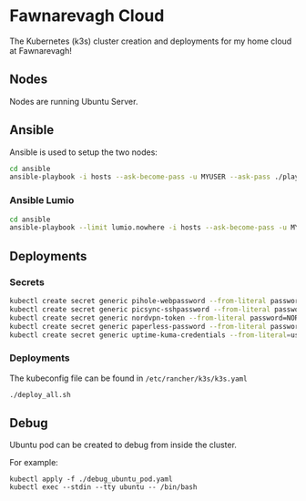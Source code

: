 # Fawnarevagh Cloud

The Kubernetes (k3s) cluster creation and deployments for my home cloud at Fawnarevagh!

## Nodes

Nodes are running Ubuntu Server.

## Ansible

Ansible is used to setup the two nodes:

```bash
cd ansible
ansible-playbook -i hosts --ask-become-pass -u MYUSER --ask-pass ./playbook.yml
```

### Ansible Lumio
```bash
cd ansible
ansible-playbook --limit lumio.nowhere -i hosts --ask-become-pass -u MYUSER --ask-pass ./lumio.yml --extra-vars "wifi_ssid=MYWIFISSID wifi_password=MYWIFIPASSWORD"
```

## Deployments

### Secrets

```bash
kubectl create secret generic pihole-webpassword --from-literal password=PIHOLEPASSWORD
kubectl create secret generic picsync-sshpassword --from-literal password=SSHPASSWORD
kubectl create secret generic nordvpn-token --from-literal password=NORDVPNTOKEN
kubectl create secret generic paperless-password --from-literal password=PAPERLESSPASSWORD
kubectl create secret generic uptime-kuma-credentials --from-literal=username=USERNAME --from-literal=password=PASSWORD
```

### Deployments

The kubeconfig file can be found in `/etc/rancher/k3s/k3s.yaml`

```bash
./deploy_all.sh
```

## Debug

Ubuntu pod can be created to debug from inside the cluster.

For example:

```
kubectl apply -f ./debug_ubuntu_pod.yaml
kubectl exec --stdin --tty ubuntu -- /bin/bash
```
